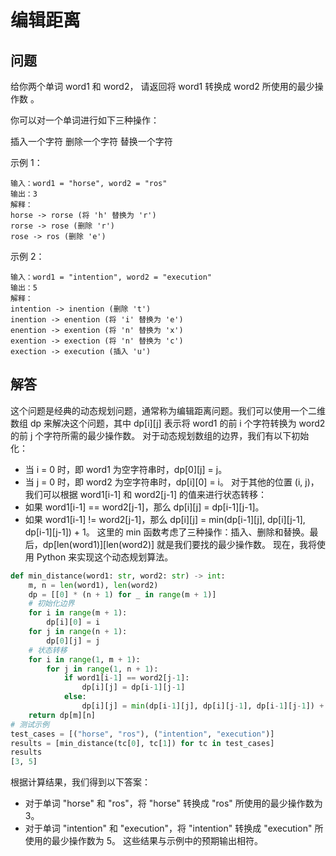 # 编辑距离
## 问题
给你两个单词 word1 和 word2， 请返回将 word1 转换成 word2 所使用的最少操作数  。

你可以对一个单词进行如下三种操作：

插入一个字符
删除一个字符
替换一个字符


示例 1：
```
输入：word1 = "horse", word2 = "ros"
输出：3
解释：
horse -> rorse (将 'h' 替换为 'r')
rorse -> rose (删除 'r')
rose -> ros (删除 'e')
```
示例 2：
```
输入：word1 = "intention", word2 = "execution"
输出：5
解释：
intention -> inention (删除 't')
inention -> enention (将 'i' 替换为 'e')
enention -> exention (将 'n' 替换为 'x')
exention -> exection (将 'n' 替换为 'c')
exection -> execution (插入 'u')
```
## 解答
这个问题是经典的动态规划问题，通常称为编辑距离问题。我们可以使用一个二维数组 dp 来解决这个问题，其中 dp[i][j] 表示将 word1 的前 i 个字符转换为 word2 的前 j 个字符所需的最少操作数。
对于动态规划数组的边界，我们有以下初始化：
- 当 i = 0 时，即 word1 为空字符串时，dp[0][j] = j。
- 当 j = 0 时，即 word2 为空字符串时，dp[i][0] = i。
对于其他的位置 (i, j)，我们可以根据 word1[i-1] 和 word2[j-1] 的值来进行状态转移：
- 如果 word1[i-1] == word2[j-1]，那么 dp[i][j] = dp[i-1][j-1]。
- 如果 word1[i-1] != word2[j-1]，那么 dp[i][j] = min(dp[i-1][j], dp[i][j-1], dp[i-1][j-1]) + 1。
这里的 min 函数考虑了三种操作：插入、删除和替换。最后，dp[len(word1)][len(word2)] 就是我们要找的最少操作数。
现在，我将使用 Python 来实现这个动态规划算法。
```python
def min_distance(word1: str, word2: str) -> int:
    m, n = len(word1), len(word2)
    dp = [[0] * (n + 1) for _ in range(m + 1)]
    # 初始化边界
    for i in range(m + 1):
        dp[i][0] = i
    for j in range(n + 1):
        dp[0][j] = j
    # 状态转移
    for i in range(1, m + 1):
        for j in range(1, n + 1):
            if word1[i-1] == word2[j-1]:
                dp[i][j] = dp[i-1][j-1]
            else:
                dp[i][j] = min(dp[i-1][j], dp[i][j-1], dp[i-1][j-1]) + 1
    return dp[m][n]
# 测试示例
test_cases = [("horse", "ros"), ("intention", "execution")]
results = [min_distance(tc[0], tc[1]) for tc in test_cases]
results
[3, 5]
```
根据计算结果，我们得到以下答案：
- 对于单词 "horse" 和 "ros"，将 "horse" 转换成 "ros" 所使用的最少操作数为 3。
- 对于单词 "intention" 和 "execution"，将 "intention" 转换成 "execution" 所使用的最少操作数为 5。
这些结果与示例中的预期输出相符。

